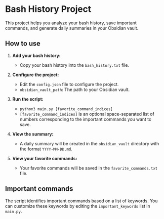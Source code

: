 # Bash History Project

This project helps you analyze your bash history, save important commands, and generate daily summaries in your Obsidian vault.

## How to use

1.  **Add your bash history:**
    -   Copy your bash history into the `bash_history.txt` file.

2.  **Configure the project:**
    -   Edit the `config.json` file to configure the project.
    -   `obsidian_vault_path`: The path to your Obsidian vault.

3.  **Run the script:**
    -   `python3 main.py [favorite_command_indices]`
    -   `[favorite_command_indices]` is an optional space-separated list of numbers corresponding to the important commands you want to save.

4.  **View the summary:**
    -   A daily summary will be created in the `obsidian_vault` directory with the format `YYYY-MM-DD.md`.

5.  **View your favorite commands:**
    -   Your favorite commands will be saved in the `favorite_commands.txt` file.

## Important commands

The script identifies important commands based on a list of keywords. You can customize these keywords by editing the `important_keywords` list in `main.py`.
